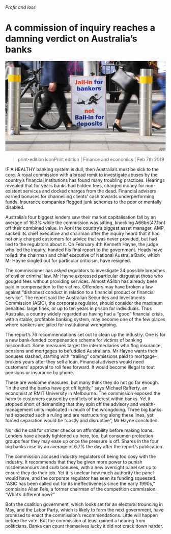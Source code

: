 ###### Profit and loss

# A commission of inquiry reaches a damning verdict on Australia’s banks 

![image](images/20190209_fnp503.jpg) 

> print-edition iconPrint edition | Finance and economics | Feb 7th 2019 

IF A HEALTHY banking system is dull, then Australia’s must be sick to the core. A royal commission with a broad remit to investigate abuses by the country’s financial institutions has found many troubling practices. Hearings revealed that for years banks had hidden fees, charged money for non-existent services and docked charges from the dead. Financial advisers earned bonuses for channelling clients’ cash towards underperforming funds. Insurance companies flogged junk schemes to the poor or mentally disabled. 

Australia’s four biggest lenders saw their market capitalisation fall by an average of 16.3% while the commission was sitting, knocking A$66bn ($47.1bn) off their combined value. In April the country’s biggest asset manager, AMP, sacked its chief executive and chairman after the inquiry heard that it had not only charged customers for advice that was never provided, but had lied to the regulators about it. On February 4th Kenneth Hayne, the judge who led the inquiry, handed his final report to the government. Heads have rolled: the chairman and chief executive of National Australia Bank, which Mr Hayne singled out for particular criticism, have resigned. 

The commissioner has asked regulators to investigate 24 possible breaches of civil or criminal law. Mr Hayne expressed particular disgust at those who gouged fees without providing services. Almost A$1bn has already been paid in compensation to the victims. Offenders may have broken a law against “dishonest conduct in relation to a financial product or financial service”. The report said the Australian Securities and Investments Commission (ASIC), the corporate regulator, should consider the maximum penalties: large fines, or up to ten years in prison for individuals. Thus Australia, a country widely regarded as having had a “good” financial crisis, with a stable, profitable banking system, may become one of the few places where bankers are jailed for institutional wrongdoing. 

The report’s 76 recommendations set out to clean up the industry. One is for a new bank-funded compensation scheme for victims of banking misconduct. Some measures target the intermediaries who flog insurance, pensions and mortgages to befuddled Australians. Mr Hayne wants their bonuses slashed, starting with “trailing” commissions paid to mortgage-brokers years after they sell a loan. Financial advisers would need customers’ approval to roll fees forward. It would become illegal to tout pensions or insurance by phone. 

These are welcome measures, but many think they do not go far enough. “In the end the banks have got off lightly,” says Michael Rafferty, an economist at RMIT University in Melbourne. The commission exposed the harm to customers caused by conflicts of interest within banks. Yet it stopped short of demanding that they spin off the advisory and wealth-management units implicated in much of the wrongdoing. Three big banks had expected such a ruling and are restructuring along these lines, yet forced separation would be “costly and disruptive”, Mr Hayne concluded. 

Nor did he call for stricter checks on affordability before making loans. Lenders have already tightened up here, too, but consumer-protection groups fear they may ease up once the pressure is off. Shares in the four big banks rose by an average of 6.7% the day after the report’s publication. 

The commission accused industry regulators of being too cosy with the industry. It recommends that they be given more power to punish misdemeanours and curb bonuses, with a new oversight panel set up to ensure they do their job. Yet it is unclear how much authority the panel would have, and the corporate regulator has seen its funding squeezed. “ASIC has been called out for its ineffectiveness since the early 1990s,” complains Allan Fels, a former chairman of the competition commission. “What’s different now?” 

Both the coalition government, which looks set for an electoral trouncing in May, and the Labor Party, which is likely to form the next government, have promised to enact the commission’s recommendations. Little will happen before the vote. But the commission at least gained a hearing from politicians. Banks can count themselves lucky it did not crack down harder.  

